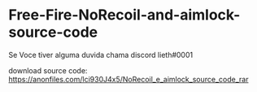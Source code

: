 # Free-Fire-NoRecoil-and-aimlock-source-code
Se Voce tiver alguma duvida chama discord lieth#0001

download source code: https://anonfiles.com/lci930J4x5/NoRecoil_e_aimlock_source_code_rar

